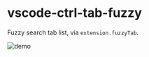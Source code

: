 # vscode-ctrl-tab-fuzzy

Fuzzy search tab list, via `extension.fuzzyTab`.

![demo](https://github.com/user-attachments/assets/e89073db-4b34-421a-bc72-66fec005b969)
